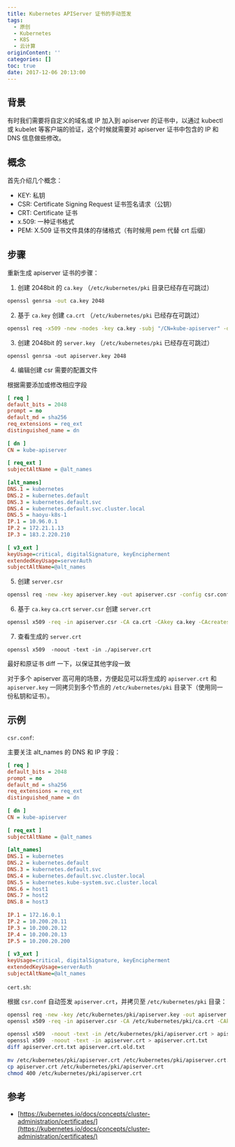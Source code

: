 ```yaml
---
title: Kubernetes APIServer 证书的手动签发
tags:
  - 原创
  - Kubernetes
  - K8S
  - 云计算
originContent: ''
categories: []
toc: true
date: 2017-12-06 20:13:00
---
```


## 背景

有时我们需要将自定义的域名或 IP 加入到 apiserver 的证书中，以通过 kubectl 或 kubelet 等客户端的验证，这个时候就需要对 apiserver 证书中包含的 IP 和 DNS 信息做些修改。

## 概念

首先介绍几个概念：

- KEY: 私钥
- CSR: Certificate Signing Request 证书签名请求（公钥）
- CRT: Certificate 证书
- x.509: 一种证书格式
- PEM: X.509 证书文件具体的存储格式（有时候用 pem 代替 crt 后缀）

## 步骤

重新生成 apiserver 证书的步骤：

1. 创建 2048bit 的 `ca.key` （`/etc/kubernetes/pki` 目录已经存在可跳过）

``` sh
openssl genrsa -out ca.key 2048
```

2. 基于 `ca.key` 创建 `ca.crt` （`/etc/kubernetes/pki` 已经存在可跳过）

``` sh
openssl req -x509 -new -nodes -key ca.key -subj "/CN=kube-apiserver" -days 10000 -out ca.crt
```

3. 创建 2048bit 的 `server.key` （`/etc/kubernetes/pki` 已经存在可跳过）

```
openssl genrsa -out apiserver.key 2048
```

4. 编辑创建 csr 需要的配置文件

根据需要添加或修改相应字段

``` ini
[ req ]
default_bits = 2048
prompt = no
default_md = sha256
req_extensions = req_ext
distinguished_name = dn
 
[ dn ]
CN = kube-apiserver
 
[ req_ext ]
subjectAltName = @alt_names
 
[alt_names]
DNS.1 = kubernetes
DNS.2 = kubernetes.default
DNS.3 = kubernetes.default.svc
DNS.4 = kubernetes.default.svc.cluster.local
DNS.5 = haoyu-k8s-1
IP.1 = 10.96.0.1
IP.2 = 172.21.1.13
IP.3 = 183.2.220.210
 
[ v3_ext ]
keyUsage=critical, digitalSignature, keyEncipherment
extendedKeyUsage=serverAuth
subjectAltName=@alt_names
```

5. 创建 `server.csr`

``` sh
openssl req -new -key apiserver.key -out apiserver.csr -config csr.conf
```

6. 基于 `ca.key` `ca.crt` `server.csr` 创建 `server.crt`

``` sh
openssl x509 -req -in apiserver.csr -CA ca.crt -CAkey ca.key -CAcreateserial -out apiserver.crt -days 10000 -extensions v3_ext -extfile csr.conf
```

7. 查看生成的 `server.crt`

```
openssl x509  -noout -text -in ./apiserver.crt
```

最好和原证书 diff 一下，以保证其他字段一致


对于多个 apiserver 高可用的场景，方便起见可以将生成的 `apiserver.crt` 和 `apiserver.key` 一同拷贝到多个节点的 `/etc/kubernetes/pki` 目录下（使用同一份私钥和证书）。

## 示例

`csr.conf`:

主要关注 alt_names 的 DNS 和 IP 字段：

``` ini
[ req ]
default_bits = 2048
prompt = no
default_md = sha256
req_extensions = req_ext
distinguished_name = dn
 
[ dn ]
CN = kube-apiserver
 
[ req_ext ]
subjectAltName = @alt_names
 
[alt_names]
DNS.1 = kubernetes
DNS.2 = kubernetes.default
DNS.3 = kubernetes.default.svc
DNS.4 = kubernetes.default.svc.cluster.local
DNS.5 = kubernetes.kube-system.svc.cluster.local
DNS.6 = host1
DNS.7 = host2
DNS.8 = host3
 
IP.1 = 172.16.0.1
IP.2 = 10.200.20.11
IP.3 = 10.200.20.12
IP.4 = 10.200.20.13
IP.5 = 10.200.20.200
 
[ v3_ext ]
keyUsage=critical, digitalSignature, keyEncipherment
extendedKeyUsage=serverAuth
subjectAltName=@alt_names
```

`cert.sh`:

根据 `csr.conf` 自动签发 `apiserver.crt`，并拷贝至 `/etc/kubernetes/pki` 目录：

``` sh
openssl req -new -key /etc/kubernetes/pki/apiserver.key -out apiserver.csr -config csr.conf
openssl x509 -req -in apiserver.csr -CA /etc/kubernetes/pki/ca.crt -CAkey /etc/kubernetes/pki/ca.key -CAcreateserial -out apiserver.crt -days 10000 -extensions v3_ext -extfile csr.conf
 
openssl x509  -noout -text -in /etc/kubernetes/pki/apiserver.crt > apiserver.crt.old.txt
openssl x509  -noout -text -in apiserver.crt > apiserver.crt.txt
diff apiserver.crt.txt apiserver.crt.old.txt
 
mv /etc/kubernetes/pki/apiserver.crt /etc/kubernetes/pki/apiserver.crt.bak.$(date +%Y%m%d%H%M%S)
cp apiserver.crt /etc/kubernetes/pki/apiserver.crt
chmod 400 /etc/kubernetes/pki/apiserver.crt
```

## 参考

- [https://kubernetes.io/docs/concepts/cluster-administration/certificates/](https://kubernetes.io/docs/concepts/cluster-administration/certificates/)